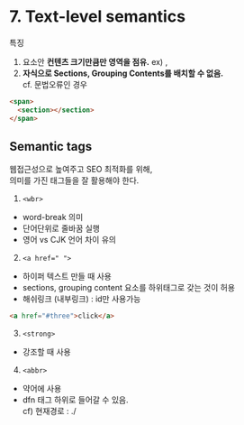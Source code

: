 # 7. Text-level semantics
특징
1. 요소안 **컨텐츠 크기만큼만 영역을 점유.** ex) <a>,<span>
2. **자식으로 Sections, Grouping Contents를 배치할 수 없음.**   
cf.  문법오류인 경우
  ```html
<span>
	<section></section>
</span>
```
  
  ## Semantic tags
  웹접근성으로 높여주고 SEO 최적화를 위해,   
  의미를 가진 태그들을 잘 활용해야 한다.
  1. `<wbr>`
  - word-break 의미
  - 단어단위로 줄바꿈 실행
  - 영어 vs CJK 언어 차이 유의
  2.  `<a href=" ">`
  -  하이퍼 텍스트 만들 때 사용
  - sections, grouping content 요소를 하위태그로 갖는 것이 허용
  - 해쉬링크 (내부링크) : id만 사용가능
 ```html
<a href="#three">click</a> 
```
  3. `<strong>`
  - 강조할 때 사용
  4. `<abbr>`
  - 약어에 사용
  - dfn 태그 하위로 들어갈 수 있음.   
  cf) 현재경로 : ./
